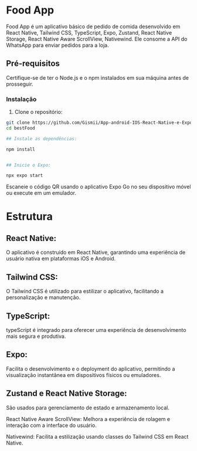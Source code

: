# Food App

Food App é um aplicativo básico de pedido de comida desenvolvido em React Native, Tailwind CSS, TypeScript, Expo, Zustand, React Native Storage, React Native Aware ScrollView, Nativewind. Ele consome a API do WhatsApp para enviar pedidos para a loja.


## Pré-requisitos

Certifique-se de ter o Node.js e o npm instalados em sua máquina antes de prosseguir.

### Instalação 


1. Clone o repositório:

```bash
git clone https://github.com/Gismii/App-android-IOS-React-Native-e-Expo.git
cd bestFood

## Instale as dependências:

npm install


## Inicie o Expo:

npx expo start

```



Escaneie o código QR usando o aplicativo Expo Go no seu dispositivo móvel ou execute em um emulador.

# Estrutura

## React Native:

 O aplicativo é construído em React Native, garantindo uma experiência de usuário nativa em plataformas iOS e Android.

## Tailwind CSS: 

O Tailwind CSS é utilizado para estilizar o aplicativo, facilitando a personalização e manutenção.

## TypeScript: 

typeScript é integrado para oferecer uma experiência de desenvolvimento mais segura e produtiva.

## Expo: 

Facilita o desenvolvimento e o deployment do aplicativo, permitindo a visualização instantânea em dispositivos físicos ou emuladores.

## Zustand e React Native Storage: 

São usados para gerenciamento de estado e armazenamento local.

React Native Aware ScrollView: Melhora a experiência de rolagem e interação com a interface do usuário.

Nativewind: Facilita a estilização usando classes do Tailwind CSS em React Native.
